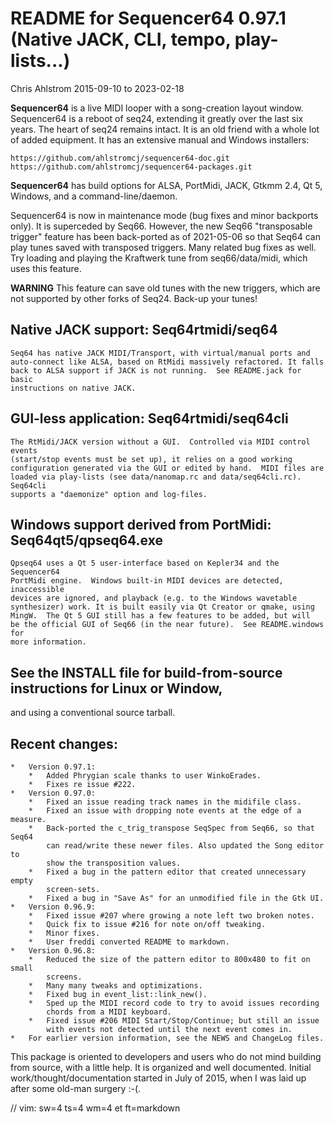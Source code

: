 # README for Sequencer64 0.97.1 (Native JACK, CLI, tempo, play-lists...)

Chris Ahlstrom
2015-09-10 to 2023-02-18

__Sequencer64__ is a live MIDI looper with a song-creation layout window.
Sequencer64 is a reboot of seq24, extending it greatly over the last six years.
The heart of seq24 remains intact.  It is an old friend with a whole lot of
added equipment.  It has an extensive manual and Windows installers:

    https://github.com/ahlstromcj/sequencer64-doc.git
    https://github.com/ahlstromcj/sequencer64-packages.git

__Sequencer64__ has build options for ALSA, PortMidi, JACK, Gtkmm 2.4, Qt 5, Windows,
and a command-line/daemon.

Sequencer64 is now in maintenance mode (bug fixes and minor backports only).
It is superceded by Seq66.  However, the new Seq66 "transposable trigger"
feature has been back-ported as of 2021-05-06 so that Seq64 can play tunes
saved with transposed triggers.  Many related bug fixes as well.
Try loading and playing the Kraftwerk tune from seq66/data/midi, which
uses this feature.

**WARNING** This feature can save old tunes with the new triggers, which are
not supported by other forks of Seq24.  Back-up your tunes!

## Native JACK support: Seq64rtmidi/seq64

    Seq64 has native JACK MIDI/Transport, with virtual/manual ports and
    auto-connect like ALSA, based on RtMidi massively refactored. It falls
    back to ALSA support if JACK is not running.  See README.jack for basic
    instructions on native JACK.

## GUI-less application: Seq64rtmidi/seq64cli

    The RtMidi/JACK version without a GUI.  Controlled via MIDI control events
    (start/stop events must be set up), it relies on a good working
    configuration generated via the GUI or edited by hand.  MIDI files are
    loaded via play-lists (see data/nanomap.rc and data/seq64cli.rc).  Seq64cli
    supports a "daemonize" option and log-files.

## Windows support derived from PortMidi: Seq64qt5/qpseq64.exe

    Qpseq64 uses a Qt 5 user-interface based on Kepler34 and the Sequencer64
    PortMidi engine.  Windows built-in MIDI devices are detected, inaccessible
    devices are ignored, and playback (e.g. to the Windows wavetable
    synthesizer) work. It is built easily via Qt Creator or qmake, using
    MingW.  The Qt 5 GUI still has a few features to be added, but will
    be the official GUI of Seq66 (in the near future).  See README.windows for
    more information.

## See the INSTALL file for build-from-source instructions for Linux or Window,
and using a conventional source tarball.

## Recent changes:

    *   Version 0.97.1:
        *   Added Phrygian scale thanks to user WinkoErades.
        *   Fixes re issue #222.
    *   Version 0.97.0:
        *   Fixed an issue reading track names in the midifile class.
        *   Fixed an issue with dropping note events at the edge of a measure.
        *   Back-ported the c_trig_transpose SeqSpec from Seq66, so that Seq64
            can read/write these newer files. Also updated the Song editor to
            show the transposition values.
        *   Fixed a bug in the pattern editor that created unnecessary empty
            screen-sets.
        *   Fixed a bug in "Save As" for an unmodified file in the Gtk UI.
    *   Version 0.96.9:
        *   Fixed issue #207 where growing a note left two broken notes.
        *   Quick fix to issue #216 for note on/off tweaking.
        *   Minor fixes.
        *   User freddi converted README to markdown.
    *   Version 0.96.8:
        *   Reduced the size of the pattern editor to 800x480 to fit on small
            screens.
        *   Many many tweaks and optimizations.
        *   Fixed bug in event_list::link_new().
        *   Sped up the MIDI record code to try to avoid issues recording
            chords from a MIDI keyboard.
        *   Fixed issue #206 MIDI Start/Stop/Continue; but still an issue
            with events not detected until the next event comes in.
    *   For earlier version information, see the NEWS and ChangeLog files.

This package is oriented to developers and users who do not mind building from
source, with a little help.  It is organized and well documented.
Initial work/thought/documentation started in July of 2015, when I was laid
up after some old-man surgery :-(.

// vim: sw=4 ts=4 wm=4 et ft=markdown
